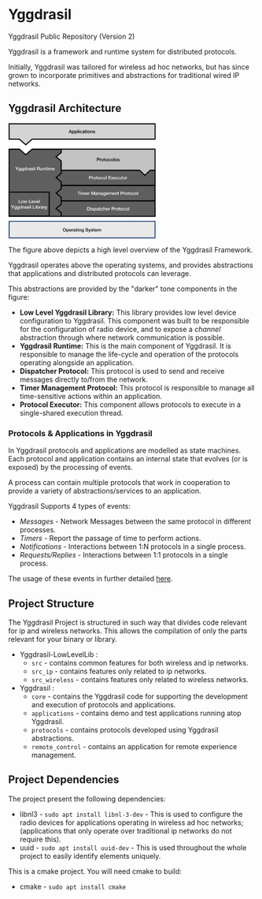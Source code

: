 
# Yggdrasil
Yggdrasil Public Repository (Version 2)

Yggdrasil is a framework and runtime system for distributed protocols.

Initially, Yggdrasil was tailored for wireless ad hoc networks, but has since grown to incorporate primitives and abstractions for traditional wired IP networks.


## Yggdrasil Architecture

<img src="architecture.jpg" align="middle" width="300">


<!-- ![Yggdrasil Overivew](architecture.jpg) -->

The figure above depicts a high level overview of the Yggdrasil Framework.

Yggdrasil operates above the operating systems, and provides abstractions that applications and distributed protocols can leverage.

This abstractions are provided by the "darker" tone components in the figure:

* **Low Level Yggdrasil Library:** This library provides low level device configuration to Yggdrasil. This component was built to be responsible for the configuration of radio device, and to expose a *channel* abstraction through where network communication is possible. 
* **Yggdrasil Runtime:** This is the main component of Yggdrasil. It is responsible to manage the life-cycle and operation of the protocols operating alongside an application.
* **Dispatcher Protocol:** This protocol is used to send and receive messages directly to/from the network.
* **Timer Management Protocol:** This protocol is responsible to manage all time-sensitive actions within an application.
* **Protocol Executor:** This component allows protocols to execute in a single-shared execution thread.

### Protocols & Applications in Yggdrasil


In Yggdrasil protocols and applications are modelled as state machines. 
Each protocol and application contains an internal state that evolves (or is exposed) by the processing of events.

A process can contain multiple protocols that work in cooperation to provide a variety of abstractions/services to an application.

Yggdrasil Supports 4 types of events:
* *Messages* - Network Messages between the same protocol in different processes.
* *Timers* - Report the passage of time to perform actions.
* *Notifications* - Interactions between 1:N protocols in a single process.
* *Requests/Replies* - Interactions between 1:1 protocols in a single process.

The usage of these events in further detailed [here](Yggdrasil/).


## Project Structure

The Yggdrasil Project is structured in such way that divides code relevant for ip and wireless networks.
This allows the compilation of only the parts relevant for your binary or library.

* Yggdrasil-LowLevelLib :
    * `src` - contains common features for both wireless and ip networks.
    * `src_ip` - contains features only related to ip networks.
    * `src_wireless` - contains features only related to wireless networks.
* Yggdrasil :
    * `core` - contains the Yggdrasil code for supporting the development and execution of protocols and applications.
    * `applications` - contains demo and test applications running atop Yggdrasil.
    * `protocols` - contains protocols developed using Yggdrasil abstractions.
    * `remote_control` - contains an application for remote experience management.



## Project Dependencies

The project present the following dependencies:

* libnl3 - `sudo apt install libnl-3-dev` - This is used to configure the radio devices for applications operating in wireless ad hoc networks; (applications that only operate over traditional ip networks do not require this).
* uuid - `sudo apt install uuid-dev` - This is used throughout the whole project to easily identify elements uniquely.

This is a cmake project. You will need cmake to build:
* cmake - `sudo apt install cmake`

